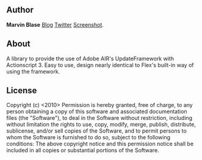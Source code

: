 ## Author
__Marvin Blase__ 
[Blog](http://www.beautifycode.com "Homepage")
[Twitter](http://www.twitter.com/beautifycode "Twitter")
[Screenshot](http://labs.beautifycode.com/airUpdateHelper/demoshot.jpg).


## About
A library to provide the use of Adobe AIR's UpdateFramework with Actionscript 3. Easy to use, design nearly identical to Flex's built-in way of using the framework.

## License
Copyright (c) <2010> <copyright holders>
Permission is hereby granted, free of charge, to any person obtaining a copy of this software and associated documentation files (the "Software"), to deal in the Software without restriction, including without limitation the rights to use, copy, modify, merge, publish, distribute, sublicense, and/or sell copies of the Software, and to permit persons to whom the Software is furnished to do so, subject to the following conditions:
The above copyright notice and this permission notice shall be included in all copies or substantial portions of the Software.